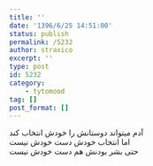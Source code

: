 ```yaml
---
title: ''
date: '1396/6/25 14:51:00'
status: publish
permalink: /5232
author: straxico
excerpt: ''
type: post
id: 5232
category:
    - tytomood
tag: []
post_format: []
---
```

آدم میتواند دوستانش را خودش انتخاب کند  
اما انتخاب خودش دست خودش نیست  
حتی بشر بودنش هم دست خودش نیست